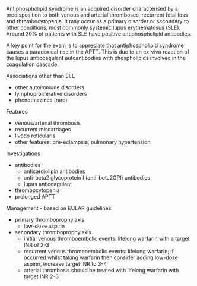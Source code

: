 Antiphospholipid syndrome is an acquired disorder characterised by a predisposition to both venous and arterial thromboses, recurrent fetal loss and thrombocytopenia. It may occur as a primary disorder or secondary to other conditions, most commonly systemic lupus erythematosus (SLE). Around 30% of patients with SLE have positive antiphospholipid antibodies.  
  
A key point for the exam is to appreciate that antiphospholipid syndrome causes a paradoxical rise in the APTT. This is due to an ex\-vivo reaction of the lupus anticoagulant autoantibodies with phospholipids involved in the coagulation cascade.  
  
Associations other than SLE  
* other autoimmune disorders
* lymphoproliferative disorders
* phenothiazines (rare)

  
Features  
* venous/arterial thrombosis
* recurrent miscarriages
* livedo reticularis
* other features: pre\-eclampsia, pulmonary hypertension

  
Investigations  
* antibodies
	+ anticardiolipin antibodies
	+ anti\-beta2 glycoprotein I (anti\-beta2GPI) antibodies
	+ lupus anticoagulant
* thrombocytopenia
* prolonged APTT

  
Management \- based on EULAR guidelines  
* primary thromboprophylaxis
	+ low\-dose aspirin
* secondary thromboprophylaxis
	+ initial venous thromboembolic events: lifelong warfarin with a target INR of 2\-3
	+ recurrent venous thromboembolic events: lifelong warfarin; if occurred whilst taking warfarin then consider adding low\-dose aspirin, increase target INR to 3\-4
	+ arterial thrombosis should be treated with lifelong warfarin with target INR 2\-3
